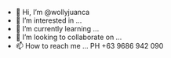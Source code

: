 - 👋 Hi, I’m @wollyjuanca
- 👀 I’m interested in ...
- 🌱 I’m currently learning ...
- 💞️ I’m looking to collaborate on ...
- 📫 How to reach me ... PH +63 9686 942 090 

<!---
wollyjuanca/wollyjuanca is a ✨ special ✨ repository because its `README.md` (this file) appears on your GitHub profile.
You can click the Preview link to take a look at your changes.
--->
